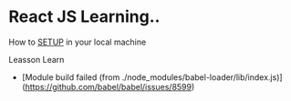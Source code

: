# React JS Learning..

How to [SETUP](https://www.tutorialspoint.com/reactjs/reactjs_environment_setup.htm) in your local machine 

Leasson Learn
* [Module build failed (from ./node_modules/babel-loader/lib/index.js)] (https://github.com/babel/babel/issues/8599)

